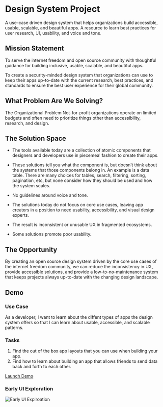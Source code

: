 # Design System Project

A use-case driven design system that helps organizations build accessible, usable, scalable, and beautiful apps. 
A resource to learn best practices for user research, UI, usability, and voice and tone.

## Mission Statement

To serve the internet freedom and open source community with thoughtful guidance for building inclusive, usable, scalable, and beautiful apps.

To create a security-minded design system that organizations can use to keep their apps up-to-date with the current research, best practices, and standards to ensure the best user experience for their global community.

## What Problem Are We Solving?

The Organizational Problem
Not-for-profit organizations operate on limited budgets and often need to prioritize things other than accessibility, research, and design. 

## The Solution Space 

* The tools available today are a collection of atomic components that designers and developers use in piecemeal fashion to create their apps. 

* These solutions tell you what the component is, but doesn’t think about the systems that those components belong in. An example is a data table. There are many choices for tables, search, filtering, sorting, pagination, etc, but none consider how they should be used and how the system scales.

* No guidelines around voice and tone.

* The solutions today do not focus on core use cases, leaving app creators in a position to need usability, accessibility, and visual design experts.

* The result is inconsistent or unusable UX in fragmented ecosystems.

* Some solutions promote poor usability.

## The Opportunity

By creating an open source design system driven by the core use cases of the internet freedom community, we can reduce the inconsistency in UX, provide accessible solutions, and provide a low-to-no-maintenance system that keeps projects always up-to-date with the changing design landscape.

## Demo
### Use Case
As a developer, I want to learn about the diffent types of apps the design system offers so that I can learn about usable, accessible, and scalable patterns.

### Tasks
1. Find the out of the box app layouts that you can use when building your app.
2. Find how to learn about building an app that allows friends to send data back and forth to each other.

[Launch Demo](https://invis.io/A4PJ2B3N8EC#/335953160_Home)

### Early UI Exploration
![Early UI Explroation](https://glennsorrentino.keybase.pub/design-system/home.png)
